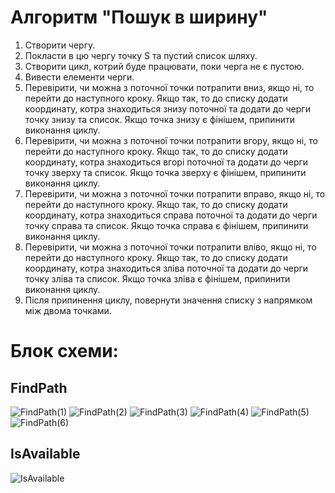 # Алгоритм "Пошук в ширину"

1) Створити чергу.
2) Покласти в цю чергу точку S та пустий список шляху.
3) Створити цикл, котрий буде працювати, поки черга не є пустою.
4) Вивести елементи черги.
5) Перевірити, чи можна з поточної точки потрапити вниз, якщо ні, то 
   перейти до наступного кроку. Якщо так, то до списку додати координату, котра
   знаходиться знизу поточної та додати до черги точку знизу та список.
   Якщо точка знизу є фінішем, припинити виконання циклу.
6) Перевірити, чи можна з поточної точки потрапити вгору, якщо ні, то
   перейти до наступного кроку. Якщо так, то до списку додати координату, котра
   знаходиться вгорі поточної та додати до черги точку зверху та список.
   Якщо точка зверху є фінішем, припинити виконання циклу.
7) Перевірити, чи можна з поточної точки потрапити вправо, якщо ні, то
   перейти до наступного кроку. Якщо так, то до списку додати координату, котра
   знаходиться справа поточної та додати до черги точку справа та список.
   Якщо точка справа є фінішем, припинити виконання циклу.
8) Перевірити, чи можна з поточної точки потрапити вліво, якщо ні, то
   перейти до наступного кроку. Якщо так, то до списку додати координату, котра
   знаходиться зліва поточної та додати до черги точку зліва та список.
   Якщо точка зліва є фінішем, припинити виконання циклу.
9) Після припинення циклу, повернути значення списку з напрямком між двома точками.

# Блок схеми:

## FindPath

![FindPath(1)](/Lab1/docs/FindPath(1).png)
![FindPath(2)](/Lab1/docs/FindPath(2).png)
![FindPath(3)](/Lab1/docs/FindPath(3).png)
![FindPath(4)](/Lab1/docs/FindPath(4).png)
![FindPath(5)](/Lab1/docs/FindPath(5).png)
![FindPath(6)](/Lab1/docs/FindPath(6).png)

## IsAvailable

![IsAvailable](/Lab1/docs/IsAvailable.png)